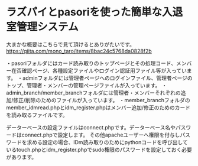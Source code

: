# ラズパイとpasoriを使った簡単な入退室管理システム

大まかな概要はこちらで見て頂けるとありがたいです。
https://qiita.com/mono_taro/items/8bac24c5768da0828f2b

・pasoriフォルダにはカード読み取りのトップページとその処理コード、メンバー在否確認ページ、各種設定ファイルやログイン認証用ファイル等が入っています。
・adminフォルダには管理者ページへのログインファイル、管理者ページのトップ、管理者・メンバーの管理ページファイルが入っています。
・admin_branch/member_branchフォルダには管理者・メンバーそれぞれの追加/修正/削除のためのファイルが入っています。
・member_branchフォルダのmember_idmread.phpとidm_register.phpはメンバー追加/修正のためのカードを読み取るファイルです。

データーベースの設定ファイルはconnect.phpです。データーベース名やパスワードはconnect.phpで設定します。
その他apacheユーザーへ権限を付与しパスワードを求める設定の場合、IDm読み取りのためにpythonコードを呼び出しているtouch.phpとidm_register.phpでsudo権限のパスワードを設定しておく必要があります。
